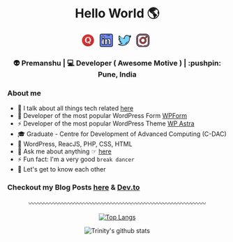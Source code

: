 <div align="center">
  <h1> Hello World 🌎</h1>
</div>
 
<p align='center'> 
<a href="https://www.quora.com/profile/Premanshu-4"><img height="30" src="https://github.com/premanshup/premanshup/blob/add-quora-link/icons/quora.png"></a>&nbsp;&nbsp;
<a href="https://www.linkedin.com/in/premanshu-pandey/"><img height="30" src="https://github.com/premanshup/premanshup/blob/add-quora-link/icons/linkedin.png"></a>&nbsp;&nbsp;
<a href="https://twitter.com/premanshupandey"><img height="30" src="https://github.com/premanshup/premanshup/blob/add-quora-link/icons/twitter.png"></a>&nbsp;&nbsp;
<a href="https://www.instagram.com/premanshupandey/"><img height="30" src="https://github.com/premanshup/premanshup/blob/add-quora-link/icons/instagram.png"></a>&nbsp;&nbsp;


<div align="center">
<h3> 👽 Premanshu | 💻 Developer ( Awesome Motive ) | :pushpin: Pune, India </h3> 
</div>

### About me 

- 👀 I talk about all things tech related [here](http://premanshupandey.com/blog/) 
- 🐻 Developer of the most popular WordPress Form [WPForm](https://wpforms.com/)
- ⚡ Developer of the most popular WordPress Theme [WP Astra](https://wordpress.org/themes/astra/)
- 🎓 Graduate - Centre for Development of Advanced Computing (C-DAC)
- 🤖 WordPress, ReacJS, PHP, CSS, HTML
- 💬 Ask me about anything ☞ [here](https://www.instagram.com/premanshupandey/)
- ⚡ Fun fact: I'm a very good `break dancer`
- 💭 Let's get to know each other 

### Checkout my Blog Posts [here](http://premanshupandey.com/blog) & [Dev.to](https://dev.to/premanshupandey)


<div align="center">

〰️〰️〰️〰️〰️〰️〰️〰️〰️〰️〰️〰️〰️〰️〰️〰️〰️〰️〰️〰️〰️〰️〰️〰️〰️〰️〰️〰️〰️

[![Top Langs](https://github-readme-stats.vercel.app/api/top-langs/?username=premanshup&layout=compact&theme=radical)](https://github.com/anuraghazra/github-readme-stats)

![Trinity's github stats](https://github-readme-stats.vercel.app/api/?username=premanshup&show_icons=true&theme=radical)

</div>
<!--
**trinwin/trinwin** is a ✨ _special_ ✨ repository because its `README.md` (this file) appears on your GitHub profile.
**bee-san/bee-san** is a ✨ _special_ ✨ repository because its `README.md` (this file) appears on your GitHub profile.

Also I stole this off of Trinity & Brandon this is 100% theirs.
-->
